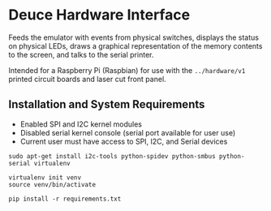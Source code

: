 # Deuce Hardware Interface

Feeds the emulator with events from physical switches, displays the status on physical LEDs, draws a graphical representation of the memory contents to the screen, and talks to the serial printer.

Intended for a Raspberry Pi (Raspbian) for use with the `../hardware/v1` printed circuit boards and laser cut front panel.

## Installation and System Requirements

- Enabled SPI and I2C kernel modules
- Disabled serial kernel console (serial port available for user use)
- Current user must have access to SPI, I2C, and Serial devices

```
sudo apt-get install i2c-tools python-spidev python-smbus python-serial virtualenv

virtualenv init venv
source venv/bin/activate

pip install -r requirements.txt
```
